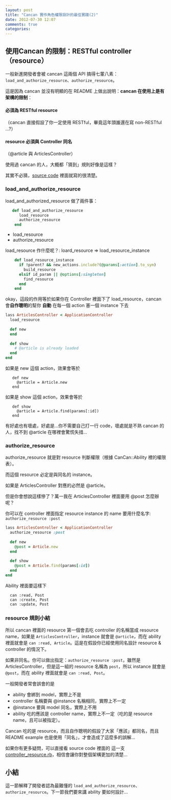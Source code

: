 ```yaml
---
layout: post
title: "Cancan 實作角色權限設計的最佳實踐(2)"
date: 2012-07-30 12:07
comments: true
categories: 
---
```


## 使用Cancan 的限制：RESTful controller （resource）

一般新進開發者會被  cancan 這兩個 API 搞得七葷八素：`load_and_authorize_resource`、`authorize_resource`。

這是因為 cancan 並沒有明顯的在 README 上做出說明：**cancan 在使用上是有架構的限制**：

#### 必須為 RESTful resource
（cancan 直接假設了你一定使用 RESTful，畢竟這年頭誰還在寫 non-RESTful …?）

#### resource 必須與 Controller 同名 
（@article 與 ArticlesController）

使用過 cancan 的人，大概都「猜到」規則好像是這樣？

其實不必猜，[source code](https://github.com/ryanb/cancan/blob/master/lib/cancan/controller_resource.rb) 裡面就寫的很清楚。

### load_and_authorize_resource

load_and_authorized_resource 做了兩件事：

``` ruby
   def load_and_authorize_resource
      load_resource
      authorize_resource
    end
```    

* load_resource
* authorize_resource

load_resource 作什麼呢？: loard_resource => load_resource_instance 

``` ruby
    def load_resource_instance
      if !parent? && new_actions.include?(@params[:action].to_sym)
        build_resource
      elsif id_param || @options[:singleton]
        find_resource
      end
    end
```

okay，這段的作用等於如果你在 Controller 裡面下了 load_resource，cancan 會**自作聰明**的幫你 **自動** 在每一個 action 塞一個 instance 下去

``` ruby
lass ArticlesController < ApplicationController
  load_resource
  
  def new
  end
  
  def show
    # @article is already loaded
  end
end
``` 

如果是 new 這個 action，效果會等於

```
   def new
     @article = Article.new
   end  
```

如果是 show 這個 action，效果會等於

``` 
   def show
     @article = Article.find(params[:id])   
   end
```

有好處也有壞處，好處是…你不需要自己打一行 code，壞處就是不熟 cancan 的人，找不到 @article 在哪裡會驚慌失措…


### authorize_resource

authorize_resource 就是對 resource 判斷權限（根據 CanCan::Ability 裡的權限表）。

而這個 resource 必定是與同名的 instance。

如果是 ArticlesController 對應的必然是 @article。

但是你會想說這樣慘了？萬一我在 ArticlesController 裡面要用 @post 怎麼辦呢？

你可以在 controller 裡面指定 resource instance 的 name 要用什麼名字: `authorize_resource :post`

``` ruby
lass ArticlesController < ApplicationController
  authorize_resource :post
  
  def new
    @post = Article.new
  end
  
  def show
    @post = Article.find(params[:id])
  end
end
``` 

Ability 裡面要這樣下

```
  can :read, Post
  can :create, Post
  can :update, Post
```      

### resource 規則小結

所以 cancan 裡面的 resource 第一個會去吃 controller 的名稱當成 resource name，如果是 `ArticlesController`，instance 就會是 `@article`，而在 ability 裡面就會是 `can :read, Article`。這是在假設你已經使用同名設計 resource & controller 的情況下。

如果非同名。你可以做出指定：`authorize_resource :post`，雖然是 ArticlesController，但是這一組的 resource 名稱為 `post`，所以 instance 就會是 `@post`，而在 ability 裡面就會是 `can :read, Post`。

一般開發者常會誤會的是

* ability 會綁到 model，實際上不是
* controller 名稱要與 @instance 名稱相同，實際上不一定
* @instance 要與 model 同名，實際上不用
* ability 吃的應該是 controller name，實際上不一定（吃的是 resource name，且可以被指定）。

Cancan 吃的是 resource，而且自作聰明的假設了大家「應該」都同名，而且 README example 也是使用「同名」，才會造成了這麼多的誤解…

如果你有更多疑問，可以直接看 source code 裡面的 這一支[controller_resource.rb](https://github.com/ryanb/cancan/blob/master/lib/cancan/controller_resource.rb)，相信會讓你對整個架構更加的清楚...

## 小結

這一節解釋了開發者認為最難懂的 `load_and_authorize_resource`、`authorize_resource`。下一節我們要來講 ability 要如何設計…
